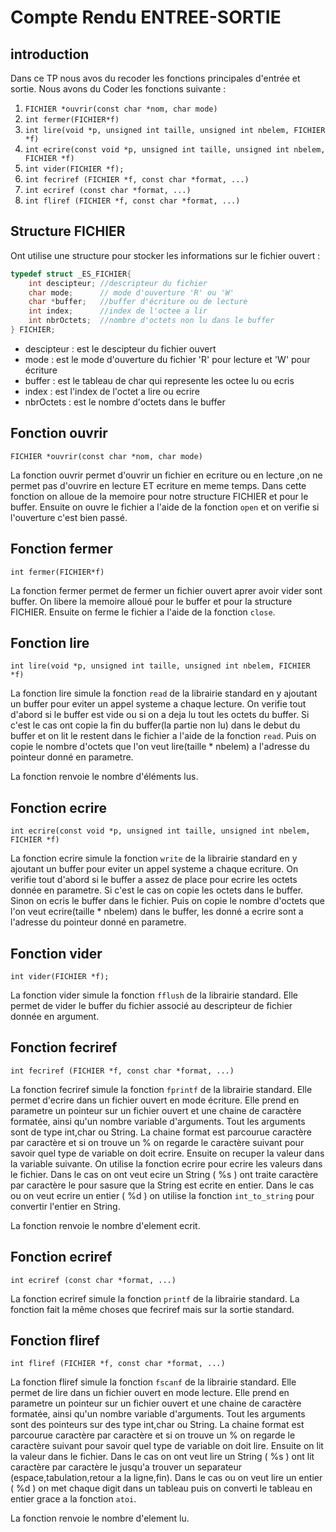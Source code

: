  # Compte Rendu ENTREE-SORTIE

## introduction

Dans ce TP nous avos du recoder les fonctions principales d'entrée et sortie. Nous avons du Coder les fonctions suivante :
1. `FICHIER *ouvrir(const char *nom, char mode)`
2. `int fermer(FICHIER*f)`
3. `int lire(void *p, unsigned int taille, unsigned int nbelem, FICHIER *f)`
4. `int ecrire(const void *p, unsigned int taille, unsigned int nbelem, FICHIER *f)`
5. `int vider(FICHIER *f);`
6. `int fecriref (FICHIER *f, const char *format, ...)`
7. `int ecriref (const char *format, ...)`
8. `int fliref (FICHIER *f, const char *format, ...)`


## Structure FICHIER

Ont utilise une structure pour stocker les informations sur le fichier ouvert :

```c
typedef struct _ES_FICHIER{
    int descipteur; //descripteur du fichier
    char mode;      // mode d'ouverture 'R' ou 'W'
    char *buffer;   //buffer d'écriture ou de lecture
    int index;      //index de l'octee a lir
    int nbrOctets;  //nombre d'octets non lu dans le buffer
} FICHIER;
```

* descipteur : est le descipteur du fichier ouvert
* mode : est le mode d'ouverture du fichier 'R' pour lecture et 'W' pour écriture
* buffer : est le tableau de char qui represente les octee lu ou ecris
* index : est l'index de l'octet a lire ou ecrire
* nbrOctets : est le nombre d'octets dans le buffer

## Fonction ouvrir

`FICHIER *ouvrir(const char *nom, char mode)`

La fonction ouvrir permet d'ouvrir un fichier en ecriture ou en lecture ,on ne permet pas d'ouvrire en lecture ET ecriture en meme temps.
Dans cette fonction on alloue de la memoire pour notre structure FICHIER et pour le buffer. Ensuite on ouvre le fichier a l'aide de la fonction `open` et on verifie si l'ouverture c'est bien passé.

## Fonction fermer

`int fermer(FICHIER*f)`

La fonction fermer permet de fermer un fichier ouvert aprer avoir vider sont buffer. On libere la memoire alloué pour le buffer et pour la structure FICHIER. Ensuite on ferme le fichier a l'aide de la fonction `close`.

## Fonction lire

`int lire(void *p, unsigned int taille, unsigned int nbelem, FICHIER *f)`

La fonction lire simule la fonction `read` de la librairie standard en y ajoutant un buffer pour eviter un appel systeme a chaque lecture. On verifie tout d'abord si le buffer est vide ou si on a deja lu tout les octets du buffer. Si c'est le cas ont copie la fin du buffer(la partie non lu) dans le debut du buffer et on lit le restent dans le fichier a l'aide de la fonction `read`. Puis on copie le nombre d'octets que l'on veut lire(taille * nbelem) a l'adresse du pointeur donné en parametre.

La fonction renvoie le nombre d'éléments lus.

## Fonction ecrire

`int ecrire(const void *p, unsigned int taille, unsigned int nbelem, FICHIER *f)`

La fonction ecrire simule la fonction `write` de la librairie standard en y ajoutant un buffer pour eviter un appel systeme a chaque ecriture. On verifie tout d'abord si le buffer a assez de place pour ecrire les octets donnée en parametre. Si c'est le cas on copie les octets dans le buffer. Sinon on ecris le buffer dans le fichier. Puis on copie le nombre d'octets que l'on veut ecrire(taille * nbelem) dans le buffer, les donné a ecrire sont a l'adresse du pointeur donné en parametre.

## Fonction vider 

`int vider(FICHIER *f);`

La fonction vider simule la fonction `fflush` de la librairie standard. Elle permet de vider le buffer du fichier associé au descripteur de fichier donnée en argument.

## Fonction fecriref

`int fecriref (FICHIER *f, const char *format, ...)`

La fonction fecriref simule la fonction `fprintf` de la librairie standard. Elle permet d'ecrire dans un fichier ouvert en mode écriture. Elle prend en parametre un pointeur sur un fichier ouvert et une chaine de caractère formatée, ainsi qu'un nombre variable d'arguments. Tout les arguments sont de type int,char ou String. La chaine format est parcourue caractère par caractère et si on trouve un % on regarde le caractère suivant pour savoir quel type de variable on doit ecrire. Ensuite on recuper la valeur dans la variable suivante. On utilise la fonction ecrire pour ecrire les valeurs dans le fichier. 
Dans le cas on ont veut ecire un String ( %s ) ont traite caractère par caractère le pour sasure que la String est ecrite en entier.
Dans le cas ou on veut ecrire un entier ( %d ) on utilise la fonction `int_to_string` pour convertir l'entier en String.

La fonction renvoie le nombre d'element ecrit.

## Fonction ecriref

`int ecriref (const char *format, ...)`

La fonction ecriref simule la fonction `printf` de la librairie standard. La fonction fait la même choses que fecriref mais sur la  sortie standard.

## Fonction fliref

`int fliref (FICHIER *f, const char *format, ...)`

La fonction fliref simule la fonction `fscanf` de la librairie standard. Elle permet de lire dans un fichier ouvert en mode lecture. Elle prend en parametre un pointeur sur un fichier ouvert et une chaine de caractère formatée, ainsi qu'un nombre variable d'arguments. Tout les arguments sont des pointeurs sur des type int,char ou String. La chaine format est parcourue caractère par caractère et si on trouve un % on regarde le caractère suivant pour savoir quel type de variable on doit lire. Ensuite on lit la valeur dans le fichier. 
Dans le cas on ont veut lire un String ( %s ) ont lit caractère par caractère le jusqu'a trouver un separateur (espace,tabulation,retour a la ligne,fin).
Dans le cas ou on veut lire un entier ( %d ) on met chaque digit dans un tableau puis on converti le tableau en entier grace a la fonction `atoi`.

La fonction renvoie le nombre d'element lu.


